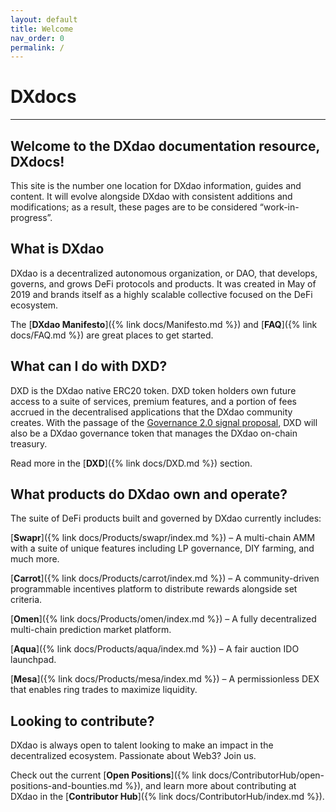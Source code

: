 ```yaml
---
layout: default
title: Welcome
nav_order: 0
permalink: /
---
```


# DXdocs

___

## Welcome to the DXdao documentation resource, DXdocs!  
  
This site is the number one location for DXdao information, guides and content. It will evolve alongside DXdao with consistent additions and modifications; as a result, these pages are to be considered “work-in-progress”.  
  
## What is DXdao

DXdao is a decentralized autonomous organization, or DAO, that develops, governs, and grows DeFi protocols and products. It was created in May of 2019 and brands itself as a highly scalable collective focused on the DeFi ecosystem.

The [**DXdao Manifesto**]({% link docs/Manifesto.md %}) and [**FAQ**]({% link docs/FAQ.md %}) are great places to get started.

## What can I do with DXD?

DXD is the DXdao native ERC20 token. DXD token holders own future access to a suite of services, premium features, and a portion of fees accrued in the decentralised applications that the DXdao community creates. With the passage of the <a href="https://daotalk.org/t/governance-2-0-signal-proposal/2600" target="_blank">Governance 2.0 signal proposal</a>, DXD will also be a DXdao governance token that manages the DXdao on-chain treasury.
  
Read more in the [**DXD**]({% link docs/DXD.md %}) section.

## What products do DXdao own and operate?  
  
The suite of DeFi products built and governed by DXdao currently includes:

[**Swapr**]({% link docs/Products/swapr/index.md %}) – A multi-chain AMM with a suite of unique features including LP governance, DIY farming, and much more.

[**Carrot**]({% link docs/Products/carrot/index.md %}) – A community-driven programmable incentives platform to distribute rewards alongside set criteria.

[**Omen**]({% link docs/Products/omen/index.md %}) – A fully decentralized multi-chain prediction market platform.

[**Aqua**]({% link docs/Products/aqua/index.md %}) – A fair auction IDO launchpad.

[**Mesa**]({% link docs/Products/mesa/index.md %}) – A permissionless DEX that enables ring trades to maximize liquidity.
  
## Looking to contribute?  
  
DXdao is always open to talent looking to make an impact in the decentralized ecosystem. Passionate about Web3? Join us.  
  
Check out the current [**Open Positions**]({% link docs/ContributorHub/open-positions-and-bounties.md %}), and learn more about contributing at DXdao in the [**Contributor Hub**]({% link docs/ContributorHub/index.md %}).